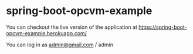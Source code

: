 # spring-boot-opcvm-example

You can checkout the live version of the application at https://spring-boot-opcvm-example.herokuapp.com/

You can log in as admin@gmail.com / admin
